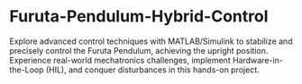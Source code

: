 # Furuta-Pendulum-Hybrid-Control
 Explore advanced control techniques with MATLAB/Simulink to stabilize and precisely control the Furuta Pendulum, achieving the upright position. Experience real-world mechatronics challenges, implement Hardware-in-the-Loop (HIL), and conquer disturbances in this hands-on project.
